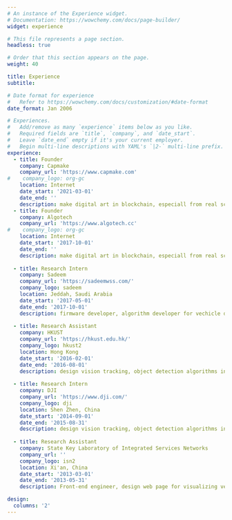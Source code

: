 ```yaml
---
# An instance of the Experience widget.
# Documentation: https://wowchemy.com/docs/page-builder/
widget: experience

# This file represents a page section.
headless: true

# Order that this section appears on the page.
weight: 40

title: Experience
subtitle:

# Date format for experience
#   Refer to https://wowchemy.com/docs/customization/#date-format
date_format: Jan 2006

# Experiences.
#   Add/remove as many `experience` items below as you like.
#   Required fields are `title`, `company`, and `date_start`.
#   Leave `date_end` empty if it's your current employer.
#   Begin multi-line descriptions with YAML's `|2-` multi-line prefix.
experience:
  - title: Founder
    company: Capmake
    company_url: 'https://www.capmake.com'
#    company_logo: org-gc
    location: Internet
    date_start: '2021-03-01'
    date_end: ''
    description: make digital art in blockchain, especiall from real scene data.
  - title: Founder
    company: Algotech
    company_url: 'https://www.algotech.cc'
#    company_logo: org-gc
    location: Internet
    date_start: '2017-10-01'
    date_end: ''
    description: make digital art in blockchain, especiall from real scene data.
    
  - title: Research Intern
    company: Sadeem
    company_url: 'https://sadeemwss.com/'
    company_logo: sadeem
    location: Jeddah, Saudi Arabia
    date_start: '2017-05-01'
    date_end: '2017-10-01'
    description: firmware developer, algorithm developer for vechicle detection by utral sonic sensor.  
  
  - title: Research Assistant
    company: HKUST
    company_url: 'https://hkust.edu.hk/'
    company_logo: hkust2
    location: Hong Kong
    date_start: '2016-02-01'
    date_end: '2016-08-01'
    description: design vision tracking, object detection algorithms in a low-cost UAVs system, deploy first generation active tracking for Phatom 4 and Mavic.
  
  - title: Research Intern
    company: DJI
    company_url: 'https://www.dji.com/'
    company_logo: dji
    location: Shen Zhen, China
    date_start: '2014-09-01'
    date_end: '2015-08-31'
    description: design vision tracking, object detection algorithms in a low-cost UAVs system, deploy first generation active tracking for Phatom 4 and Mavic.
    
  - title: Research Assistant
    company: State Key Laboratory of Integrated Services Networks
    company_url: ''
    company_logo: isn2
    location: Xi'an, China
    date_start: '2013-03-01'
    date_end: '2013-05-31'
    description: Front-end engineer, design web page for visualizing vechicle, transportation data.

design:
  columns: '2'
---
```

